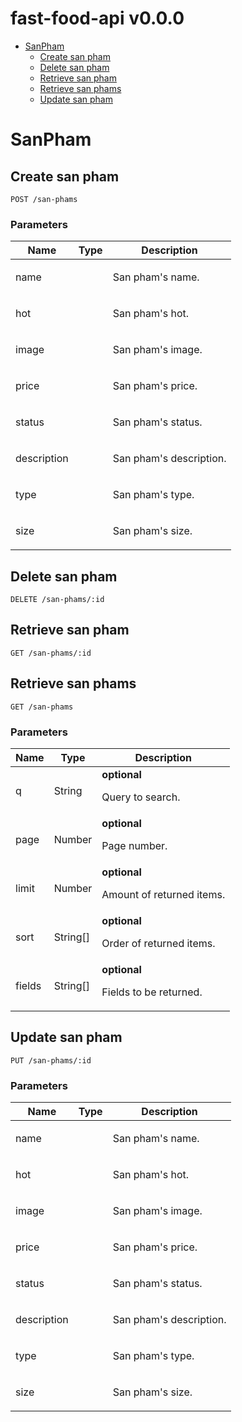 # fast-food-api v0.0.0



- [SanPham](#sanpham)
	- [Create san pham](#create-san-pham)
	- [Delete san pham](#delete-san-pham)
	- [Retrieve san pham](#retrieve-san-pham)
	- [Retrieve san phams](#retrieve-san-phams)
	- [Update san pham](#update-san-pham)
	


# SanPham

## Create san pham



	POST /san-phams


### Parameters

| Name    | Type      | Description                          |
|---------|-----------|--------------------------------------|
| name			| 			|  <p>San pham's name.</p>							|
| hot			| 			|  <p>San pham's hot.</p>							|
| image			| 			|  <p>San pham's image.</p>							|
| price			| 			|  <p>San pham's price.</p>							|
| status			| 			|  <p>San pham's status.</p>							|
| description			| 			|  <p>San pham's description.</p>							|
| type			| 			|  <p>San pham's type.</p>							|
| size			| 			|  <p>San pham's size.</p>							|

## Delete san pham



	DELETE /san-phams/:id


## Retrieve san pham



	GET /san-phams/:id


## Retrieve san phams



	GET /san-phams


### Parameters

| Name    | Type      | Description                          |
|---------|-----------|--------------------------------------|
| q			| String			| **optional** <p>Query to search.</p>							|
| page			| Number			| **optional** <p>Page number.</p>							|
| limit			| Number			| **optional** <p>Amount of returned items.</p>							|
| sort			| String[]			| **optional** <p>Order of returned items.</p>							|
| fields			| String[]			| **optional** <p>Fields to be returned.</p>							|

## Update san pham



	PUT /san-phams/:id


### Parameters

| Name    | Type      | Description                          |
|---------|-----------|--------------------------------------|
| name			| 			|  <p>San pham's name.</p>							|
| hot			| 			|  <p>San pham's hot.</p>							|
| image			| 			|  <p>San pham's image.</p>							|
| price			| 			|  <p>San pham's price.</p>							|
| status			| 			|  <p>San pham's status.</p>							|
| description			| 			|  <p>San pham's description.</p>							|
| type			| 			|  <p>San pham's type.</p>							|
| size			| 			|  <p>San pham's size.</p>							|


